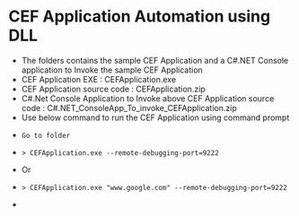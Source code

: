 # CEF Application Automation using DLL
- The folders contains the sample CEF Application and a C#.NET Console application to Invoke the sample CEF Application
- CEF Application EXE : CEFApplication.exe
- CEF Application source code : CEFApplication.zip
- C#.Net Console Application to Invoke above CEF Application source code : C#.NET_ConsoleApp_To_invoke_CEFApplication.zip
- Use below command to run the CEF Application using command prompt
-     Go to folder
-     > CEFApplication.exe --remote-debugging-port=9222

- Or
-     > CEFApplication.exe "www.google.com" --remote-debugging-port=9222

- 



